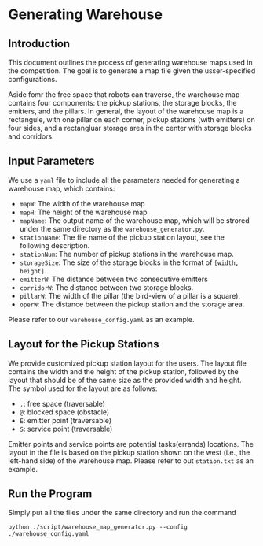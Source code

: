 # Generating Warehouse

## Introduction
This document outlines the process of generating warehouse maps used in the competition. The goal is to generate a map file given the usser-specified configurations.

Aside fomr the free space that robots can traverse, the warehouse map contains four components: the pickup stations, the storage blocks, the emitters, and the pillars.
In general, the layout of the warehouse map is a rectangule, with one pillar on each corner, pickup stations (with emitters) on four sides, and a rectangluar storage area in the center with storage blocks and corridors.

## Input Parameters
We use a `yaml` file to include all the parameters needed for generating a warehouse map, which contains:
- `mapW`: The width of the warehouse map
- `mapH`: The height of the warehouse map
- `mapName`: The output name of the warehouse map, which will be strored under the same directory as the `warehouse_generator.py`.
- `stationName`: The file name of the pickup station layout, see the following description.
- `stationNum`: The number of pickup stations in the warehouse map.
- `storageSize`: The size of the storage blocks in the format of `[width, height]`.
- `emitterW`: The distance between two consequtive emitters
- `corridorW`: The distance between two storage blocks.
- `pillarW`: The width of the pillar (the bird-view of a pillar is a square).
- `operW`: The distance between the pickup station and the storage area.

Please refer to our `warehouse_config.yaml` as an example.

## Layout for the Pickup Stations
We provide customized pickup station layout for the users. The layout file contains the width and the height of the pickup station, followed by the layout that should be of the same size as the provided width and height. The symbol used for the layout are as follows:
- `.`: free space (traversable)
- `@`: blocked space (obstacle)
- `E`: emitter point (traversable)
- `S`: service point (traversable)

Emitter points and service points are potential tasks(errands) locations.
The layout in the file is based on the pickup station shown on the west (i.e., the left-hand side) of the warehouse map. Please refer to out `station.txt` as an example.

## Run the Program
Simply put all the files under the same directory and run the command
```
python ./script/warehouse_map_generator.py --config ./warehouse_config.yaml
```
